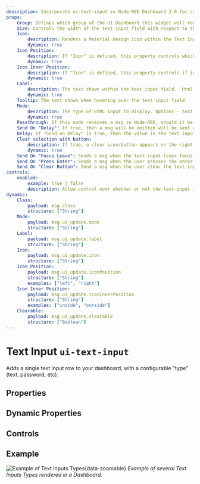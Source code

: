 ```yaml
---
description: Incorporate ui-text-input in Node-RED Dashboard 2.0 for customizable, user-driven data entry and feedback.
props:
    Group: Defines which group of the UI Dashboard this widget will render in.
    Size: Controls the width of the text input field with respect to the parent group. Maximum value is the width of the group.
    Icon:
        description: Renders a Material Design icon within the Text Input. There is no need to include the "mdi-" prefix.
        dynamic: true
    Icon Position:
        description: If "Icon" is defined, this property controls which side of the "Label" the icon will render on.
        dynamic: true
    Icon Inner Position:
        description: If "Icon" is defined, this property controls if icon is render inside or outside the text input box.
        dynamic: true
    Label:
        description: The text shown within the text input field.  Html content is allowed.
        dynamic: true
    Tooltip: The text shown when hovering over the text input field.
    Mode:
        description: The type of HTML input to display. Options - text | password | email | number | tel | color | date | time | week | month | datetime-local
        dynamic: true
    Passthrough: If this node receives a msg in Node-RED, should it be passed through to the output as if a new value was inserted to the input?
    Send On "Delay": If true, then a msg will be emitted will be sent after the delay specified in "Delay (ms)".
    Delay: If "Send on Delay" is true, then the value in the text input will be send after this (ms) delay.
    Clear selection with button:
        description: If true, a clear icon/button appears on the right side to clear the text input
        dynamic: true
    Send On "Focus Leave": Sends a msg when the text input loses focus. Will always send, even if the value has not changed.
    Send On "Press Enter": Sends a msg when the user presses the enter key. Will always send, even if the value has not changed.
    Send On "Clear Button": Send a msg when the user clear the text input using the clear button, the "Clear Selection" button must be enabled.
controls:
    enabled:
        example: true | false
        description: Allow control over whether or not the text-input is enabled
dynamic:
    Class:
        payload: msg.class
        structure: ["String"]
    Mode:
        payload: msg.ui_update.mode
        structure: ["String"]
    Label:
        payload: msg.ui_update.label
        structure: ["String"]
    Icon:
        payload: msg.ui_update.icon
        structure: ["String"]
    Icon Position:
        payload: msg.ui_update.iconPosition
        structure: ["String"]
        examples: ["left", "right"]
    Icon Inner Position:
        payload: msg.ui_update.iconInnerPosition
        structure: ["String"]
        examples: ["inside", "outside"]
    Clearable:
        payload: msg.ui_update.clearable
        structure: ["Boolean"]
---
```


<script setup>
    import TryDemo from "./../../../components/TryDemo.vue"
</script>


<TryDemo href="text-input">

# Text Input `ui-text-input`

</TryDemo>

Adds a single text input row to your dashboard, with a configurable "type" (text, password, etc).

## Properties

<PropsTable/>

## Dynamic Properties

<DynamicPropsTable/>

## Controls

<ControlsTable/>

## Example

![Example of Text Inputs Types](/images/node-examples/ui-text-input.png "Example of Text Inputs Types"){data-zoomable}
*Example of several Text Inputs Types rendered in a Dashboard.*
